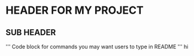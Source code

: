 # HEADER FOR MY PROJECT

## SUB HEADER

'''
Code block for commands you may want users to type in README
'''
hi
